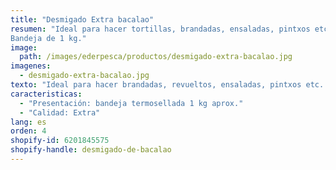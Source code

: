 ```yaml
---
title: "Desmigado Extra bacalao"
resumen: "Ideal para hacer tortillas, brandadas, ensaladas, pintxos etc. Sin piel y sin espinas.<br><br>
Bandeja de 1 kg."
image:
  path: /images/ederpesca/productos/desmigado-extra-bacalao.jpg
imagenes:
  - desmigado-extra-bacalao.jpg
texto: "Ideal para hacer brandadas, revueltos, ensaladas, pintxos etc. Sin piel y sin espinas."
caracteristicas:
  - "Presentación: bandeja termosellada 1 kg aprox."
  - "Calidad: Extra"
lang: es
orden: 4
shopify-id: 6201845575
shopify-handle: desmigado-de-bacalao
---
```

